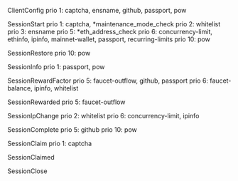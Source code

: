 
ClientConfig
    prio 1: captcha, ensname, github, passport, pow

SessionStart
    prio 1: captcha, *maintenance_mode_check
    prio 2: whitelist
    prio 3: ensname
    prio 5: *eth_address_check
    prio 6: concurrency-limit, ethinfo, ipinfo, mainnet-wallet, passport, recurring-limits
    prio 10: pow

SessionRestore
    prio 10: pow

SessionInfo
    prio 1: passport, pow

SessionRewardFactor
    prio 5: faucet-outflow, github, passport
    prio 6: faucet-balance, ipinfo, whitelist

SessionRewarded
    prio 5: faucet-outflow

SessionIpChange
    prio 2: whitelist
    prio 6: concurrency-limit, ipinfo

SessionComplete
    prio 5: github
    prio 10: pow

SessionClaim
    prio 1: captcha

SessionClaimed

SessionClose

